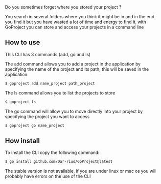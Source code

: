 
Do you sometimes forget where you stored your project ?


You search in several folders where you think it might be in and in the end you find it but you have wasted a lot of time and energy to find it, with
GoProject you can store and access your projects in a command line

## How to use 
This CLI has 3 commands (add, go and ls)


The add command allows you to add a project in the application by specifying the name of the project and its path, this will be saved in the application

```bash
$ goproject add name_project path_project
```

The ls command allows you to list the projects to store

```bash 
$ goproject ls 
```

The go command will allow you to move directly into your project by specifying the project you want to access

```bash
$ goproject go name_project
```


## How install

To install the CLI copy the following command:

```bash
$ go install github.com/Dar-rius/GoProject@latest
```


The stable version is not available, if you are under linux or mac os you will probably have errors on the use of the CLI
